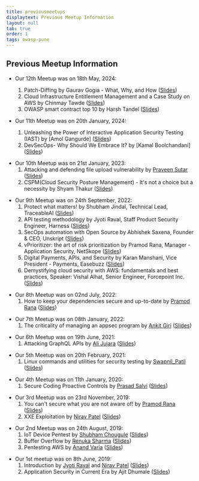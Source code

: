 ```yaml
---
title: previousmeetups
displaytext: Previous Meetup Information
layout: null
tab: true
order: 1
tags: owasp-pune
---
```


Previous Meetup Information
---------------------------------------
<!-- end list -->

- Our 12th Meetup was on 18th May, 2024:
    1. Patch-Diffing by Gaurav Gogia - What, Why, and How ([Slides]())
    2. Cloud Infrastructure Entitlement Management and a Case Study on AWS by Chinmay Tawde ([Slides]())
    3. OWASP smart contract top 10 by Harsh Tandel ([Slides]())


- Our 11th Meetup was on 20th January, 2024:
    1. Unleashing the Power of Interactive Application Security Testing (IAST) by [Amol Gangurde] ([Slides](meetups/2024/Jan/OWASP%20Meetup%20Pune%2020%20Jan%2024%20-%20Interactive%20Application%20Security%20Testing.pdf))
    2. DevSecOps- Why Should We Embrace It? by [Kamal Boolchandani] ([Slides](meetups/2024/Jan/OWASP%20Meetup%20Pune%2020%20Jan%2024%20-%20DevSecOps%20and%20Why%20Should%20We%20Embrace%20it.pdf))

<!-- end list -->

- Our 10th Meetup was on 21st January, 2023:
    1. Attacking and defending file upload vulnerability by [Praveen Sutar](https://twitter.com/praveensutar123) ([Slides](meetups/2023/Jan/File-upload-Vulnerability-Praveen-Sutar.pptx.pdf))
    2. CSPM(Cloud Security Posture Management) - It's not a choice but a necessity by Shyam Thakur ([Slides](meetups/2023/Jan/CSPM.pptx.pdf))


<!-- end list -->
- Our 9th Meetup was on 24th September, 2022:
    1. Protect what matters! by Shubham Jindal, Technical Lead, TraceableAI ([Slides](meetups/2022/September/Protect%20What%20Matters.pptx))
    2. API testing methodology by Jyoti Raval, Staff Product Security Engineer, Harness ([Slides](meetups/2022/September/API%20testing%20methdology%20-%20OWASP%20Pune%20(1).pdf))
    3. SecOps automation with Open Source by Abhishek Saxena, Founder & CEO, Unskript ([Slides](meetups/2022/September/CloudSecOps%20Made%20Easy%20with%20OSS.pptx))
    4. vPrioritizer: the art of risk prioritization by Pramod Rana, Manager - Application Security, NetSkope ([Slides](meetups/2022/September/vPrioritizer%20-%20OWASP%20Pune%20%2B%20API%20Security%20(24_09)%20(1).pdf))
    5. Digital Payments, APIs, and Security by Karan Manshani, Vice President - Payments, Easebuzz ([Slides](meetups/2022/September/Digital%20Payments%2C%20APIs%2C%20and%20Security.pptx))
    6. Demystifying cloud security with AWS: fundamentals and best practices, Speaker: Vishal Alhat, Senior Engineer, Forcepoint Inc. ([Slides](meetups/2022/September/Demystifying_security_API_SECURITY_DAY.pdf))


<!-- end list -->

- Our 8th Meetup was on 02nd July, 2022:
    1. How to keep your dependencies secure and up-to-date by [Pramod Rana](https://twitter.com/iamvarchashva) ([Slides](meetups/2022/July/dependency_security.pdf))


<!-- end list -->

- Our 7th Meetup was on 08th January, 2022:
    1. The criticality of managing an appsec program by [Ankit Giri](https://twitter.com/aankitgiri) ([Slides](https://prezi.com/view/ec9KRdlX3s2qkZJa6VKt/))


<!-- end list -->

- Our 6th Meetup was on 19th June, 2021:
    1. Attacking GraphQL APIs by [Ali Jujara](https://twitter.com/alijujara7) ([Slides](meetups/2021/June/Attacking%20GraphQL%20APIs.pptx))


<!-- end list -->

- Our 5th Meetup was on 20th February, 2021:
    1. Linux commands and utilities for security testing by [Swapnil_Patil](https://twitter.com/sw4pn1lp) ([Slides](meetups/2021/February/Linux_commands_and_utilities_for_security_testing_by_Swapnil_Patil.pdf))


<!-- end list -->

- Our 4th Meetup was on 11th January, 2020:
    1. Secure Coding Proactive Controls by [Prasad
       Salvi](https://twitter.com/prasad_salvi) ([Slides](meetups/2020/January/Secure_Coding_Proactive_Controls-Prasad_Salvi.pdf))

<!-- end list -->
  
- Our 3rd Meetup was on 23rd November, 2019:
    1.  You can't secure what you are not aware of\! by [Pramod
        Rana](https://twitter.com/iamvarchashva)
        ([Slides](meetups/2019/November/Let’s%20Map%20Your%20Network_OWASP_23.11.2019%20(1).pdf))
    2.  XXE Exploitation by [Nirav
        Patel](https://twitter.com/nirav4peace)
        ([Slides](meetups/2019/November/XXE_Exploitation.pdf))

<!-- end list -->

- Our 2nd Meetup was on 24th August, 2019:
    1.  IoT Device Pentest by [Shubham
        Chougule](https://twitter.com/shubhamtc)
        ([Slides](meetups/2019/August/IoT_Device_Pentest_by_Shubham_Chougule.pdf))
    2.  Buffer Overflow by [Renuka
        Sharma](https://twitter.com/renusharma3031)
        ([Slides](meetups/2019/August/Buffer_overflow_by_Renuka_Sharma.pdf))
    3.  Pentesting AWS by [Anand Varia](https://twitter.com/_0xVariable)
        ([Slides](meetups/2019/August/Pentesting_AWS_by_Anand_Varia.pdf))

<!-- end list -->
        
- Our 1st meetup was on 8th June, 2019:
    1.  Introduction by [Jyoti Raval](https://twitter.com/JenyRaval) and
        [Nirav Patel](https://twitter.com/niravvhackky)
        ([Slides](meetups/2019/June/1._OWASP_Pune_First_Meetup.pdf))
    2.  Application Security in Current Era by Ajit Dhumale
        ([Slides](meetups/2019/June/Application_Security_in_Current_Era_-_Ajit_Dhumale.pdf))
